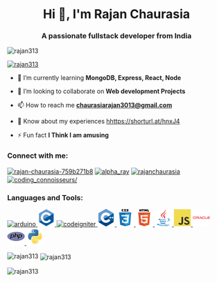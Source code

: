 <h1 align="center">Hi 👋, I'm Rajan Chaurasia</h1>
<h3 align="center">A passionate fullstack developer from India</h3>

<p align="left"> <img src="https://komarev.com/ghpvc/?username=rajan313&label=Profile%20views&color=0e75b6&style=flat" alt="rajan313" /> </p>

<p align="left"> <a href="https://github.com/ryo-ma/github-profile-trophy"><img src="https://github-profile-trophy.vercel.app/?username=rajan313" alt="rajan313" /></a> </p>

- 🌱 I’m currently learning **MongoDB, Express, React, Node**

- 👯 I’m looking to collaborate on **Web development Projects**

- 📫 How to reach me **chaurasiarajan3013@gmail.com**

- 📄 Know about my experiences [hhttps://shorturl.at/hnxJ4](hhttps://shorturl.at/hnxJ4)

- ⚡ Fun fact **I Think I am amusing**

<h3 align="left">Connect with me:</h3>
<p align="left">
<a href="https://linkedin.com/in/rajan-chaurasia-759b271b8" target="blank"><img align="center" src="https://raw.githubusercontent.com/rahuldkjain/github-profile-readme-generator/master/src/images/icons/Social/linked-in-alt.svg" alt="rajan-chaurasia-759b271b8" height="30" width="40" /></a>
<a href="https://www.codechef.com/users/alpha_ray" target="blank"><img align="center" src="https://cdn.jsdelivr.net/npm/simple-icons@3.1.0/icons/codechef.svg" alt="alpha_ray" height="30" width="40" /></a>
<a href="https://www.hackerrank.com/rajanchaurasia" target="blank"><img align="center" src="https://raw.githubusercontent.com/rahuldkjain/github-profile-readme-generator/master/src/images/icons/Social/hackerrank.svg" alt="rajanchaurasia" height="30" width="40" /></a>
<a href="https://www.leetcode.com/coding_connoisseurs/" target="blank"><img align="center" src="https://raw.githubusercontent.com/rahuldkjain/github-profile-readme-generator/master/src/images/icons/Social/leet-code.svg" alt="coding_connoisseurs/" height="30" width="40" /></a>
</p>

<h3 align="left">Languages and Tools:</h3>
<p align="left"> <a href="https://www.arduino.cc/" target="_blank" rel="noreferrer"> <img src="https://cdn.worldvectorlogo.com/logos/arduino-1.svg" alt="arduino" width="40" height="40"/> </a> <a href="https://www.cprogramming.com/" target="_blank" rel="noreferrer"> <img src="https://raw.githubusercontent.com/devicons/devicon/master/icons/c/c-original.svg" alt="c" width="40" height="40"/> </a> <a href="https://codeigniter.com" target="_blank" rel="noreferrer"> <img src="https://cdn.worldvectorlogo.com/logos/codeigniter.svg" alt="codeigniter" width="40" height="40"/> </a> <a href="https://www.w3schools.com/cpp/" target="_blank" rel="noreferrer"> <img src="https://raw.githubusercontent.com/devicons/devicon/master/icons/cplusplus/cplusplus-original.svg" alt="cplusplus" width="40" height="40"/> </a> <a href="https://www.w3schools.com/css/" target="_blank" rel="noreferrer"> <img src="https://raw.githubusercontent.com/devicons/devicon/master/icons/css3/css3-original-wordmark.svg" alt="css3" width="40" height="40"/> </a> <a href="https://www.w3.org/html/" target="_blank" rel="noreferrer"> <img src="https://raw.githubusercontent.com/devicons/devicon/master/icons/html5/html5-original-wordmark.svg" alt="html5" width="40" height="40"/> </a> <a href="https://www.java.com" target="_blank" rel="noreferrer"> <img src="https://raw.githubusercontent.com/devicons/devicon/master/icons/java/java-original.svg" alt="java" width="40" height="40"/> </a> <a href="https://developer.mozilla.org/en-US/docs/Web/JavaScript" target="_blank" rel="noreferrer"> <img src="https://raw.githubusercontent.com/devicons/devicon/master/icons/javascript/javascript-original.svg" alt="javascript" width="40" height="40"/> </a> <a href="https://www.oracle.com/" target="_blank" rel="noreferrer"> <img src="https://raw.githubusercontent.com/devicons/devicon/master/icons/oracle/oracle-original.svg" alt="oracle" width="40" height="40"/> </a> <a href="https://www.php.net" target="_blank" rel="noreferrer"> <img src="https://raw.githubusercontent.com/devicons/devicon/master/icons/php/php-original.svg" alt="php" width="40" height="40"/> </a> <a href="https://www.python.org" target="_blank" rel="noreferrer"> <img src="https://raw.githubusercontent.com/devicons/devicon/master/icons/python/python-original.svg" alt="python" width="40" height="40"/> </a> </p>

<p><img align="left" src="https://github-readme-stats.vercel.app/api/top-langs?username=rajan313&show_icons=true&locale=en&layout=compact" alt="rajan313" /></p>

<p>&nbsp;<img align="center" src="https://github-readme-stats.vercel.app/api?username=rajan313&show_icons=true&locale=en" alt="rajan313" /></p>

<p><img align="center" src="https://github-readme-streak-stats.herokuapp.com/?user=rajan313&" alt="rajan313" /></p>
